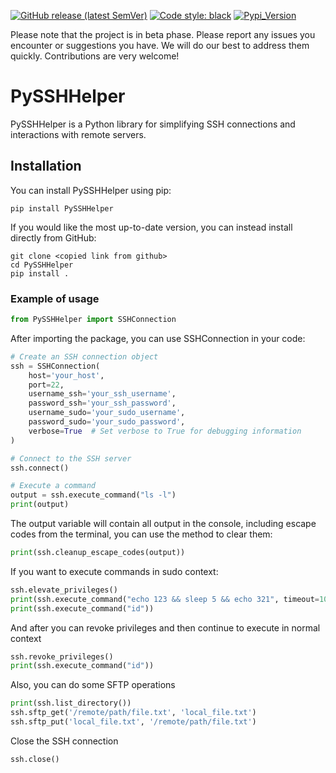 [![GitHub release (latest SemVer)](https://img.shields.io/github/v/release/xeonvs/PySSHHelper?logo=github)](https://github.com/xeonvs/PySSHHelper/releases) [![Code style: black](https://img.shields.io/badge/code%20style-black-000000.svg)](https://github.com/psf/black)
[![Pypi_Version](https://img.shields.io/pypi/v/PySSHHelper.svg)](https://pypi.python.org/pypi/PySSHHelper)
<!-- [![Downloads](https://static.pepy.tech/personalized-badge/PySSHHelper?period=total&units=international_system&left_color=black&right_color=blue&left_text=Downloads)](https://pepy.tech/project/PySSHHelper) -->

Please note that the project is in beta phase. Please report any issues you encounter or suggestions you have. We will do our best to address them quickly. Contributions are very welcome!

# PySSHHelper
PySSHHelper is a Python library for simplifying SSH connections and interactions with remote servers.

## Installation
You can install PySSHHelper using pip:

```shell
pip install PySSHHelper
```

If you would like the most up-to-date version, you can instead install directly from GitHub:
```shell
git clone <copied link from github>
cd PySSHHelper
pip install .
```

### Example of usage
```python
from PySSHHelper import SSHConnection
```

After importing the package, you can use SSHConnection in your code:
```python
# Create an SSH connection object
ssh = SSHConnection(
    host='your_host',
    port=22,
    username_ssh='your_ssh_username',
    password_ssh='your_ssh_password',
    username_sudo='your_sudo_username',
    password_sudo='your_sudo_password',
    verbose=True  # Set verbose to True for debugging information
)

# Connect to the SSH server
ssh.connect()

# Execute a command
output = ssh.execute_command("ls -l")
print(output)
```

The output variable will contain all output in the console, including escape codes from the terminal, you can use the method to clear them:
```python
print(ssh.cleanup_escape_codes(output))
```

If you want to execute commands in sudo context:
```python
ssh.elevate_privileges()
print(ssh.execute_command("echo 123 && sleep 5 && echo 321", timeout=10))
print(ssh.execute_command("id"))
```

And after you can revoke privileges and then continue to execute in normal context
```python
ssh.revoke_privileges()
print(ssh.execute_command("id"))
```

Also, you can do some SFTP operations
```python
print(ssh.list_directory())
ssh.sftp_get('/remote/path/file.txt', 'local_file.txt')
ssh.sftp_put('local_file.txt', '/remote/path/file.txt')
```

Close the SSH connection
```python
ssh.close()
```
